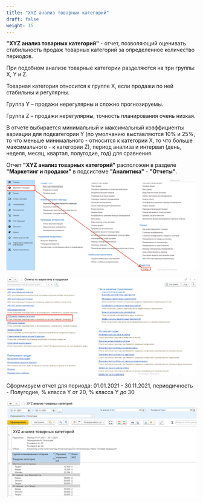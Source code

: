 ```yaml
---
title: "XYZ анализ товарных категорий"
draft: false
weight: 15
---
```


**"XYZ анализ товарных категорий"** - отчет, позволяющий оценивать стабильность продаж товарных категорий за определенное количество периодов.

При подобном анализе товарные категории разделяются на три группы: X, Y и Z.

Товарная категория относится к группе X, если продажи по ней стабильны и регулярны.

Группа Y – продажи нерегулярны и сложно прогнозируемы.

Группа Z – продажи нерегулярны, точность планирования очень низкая.

В отчете выбирается минимальный и максимальный коэффициенты вариации для подкатегории Y (по умолчанию выставляются 10% и 25%, то что меньше минимального  - относится к категории X, то что больше максимального - к категории Z), период анализа и интервал (день, неделя, месяц, квартал, полугодие, год) для сравнения.

Отчет **"XYZ анализ товарных категорий"** расположен в разделе **"Маркетинг и продажи"** в подсистеме **"Аналитика"** - **"Отчеты"**.

[![1][1]][1]

[![2][2]][2]

Сформируем отчет для периода: 01.01.2021 - 30.11.2021, периодичность - Полугодие, % класса Y от 20, % класса Y до 30

[![3][3]][3]

[1]: 1.png
[2]: 2.png
[3]: 3.png
